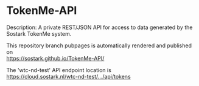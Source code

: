 # TokenMe-API

Description:
A private REST/JSON API for access to data generated by the Sostark TokenMe system.

This repository branch pubpages is automatically rendered and published on <br>
https://sostark.github.io/TokenMe-API/

The 'wtc-nd-test' API endpoint location is  <br>
https://cloud.sostark.nl/wtc-nd-test/.../api/tokens
